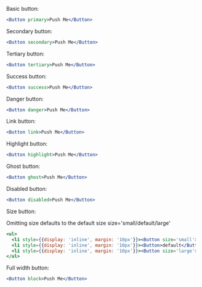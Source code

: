 Basic button:

```jsx
<Button primary>Push Me</Button>
```

Secondary button:

```jsx
<Button secondary>Push Me</Button>
```

Tertiary button:

```jsx
<Button tertiary>Push Me</Button>
```

Success button:

```jsx
<Button success>Push Me</Button>
```

Danger button:

```jsx
<Button danger>Push Me</Button>
```

Link button:

```jsx
<Button link>Push Me</Button>
```

Highlight button:

```jsx
<Button highlight>Push Me</Button>
```

Ghost button:

```jsx
<Button ghost>Push Me</Button>
```

Disabled button:

```jsx
<Button disabled>Push Me</Button>
```

Size button:

Omitting size defaults to the default size
size='small/default/large'
```jsx
<ul>
  <li style={{display: 'inline', margin: '10px'}}><Button size='small'>small</Button></li>
  <li style={{display: 'inline', margin: '10px'}}><Button>default</Button></li>
  <li style={{display: 'inline', margin: '10px'}}><Button size='large'>large</Button></li>
</ul>
```

Full width button:

```jsx
<Button block>Push Me</Button>
```
